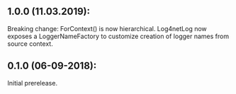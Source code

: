 ## 1.0.0 (11.03.2019):

Breaking change: ForContext() is now hierarchical. Log4netLog now exposes a LoggerNameFactory to customize creation of logger names from source context. 

## 0.1.0 (06-09-2018): 

Initial prerelease.
